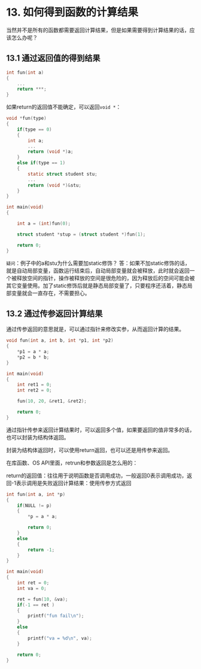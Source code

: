 # 13. 如何得到函数的计算结果
当然并不是所有的函数都需要返回计算结果，但是如果需要得到计算结果的话，应该怎么办呢？

## 13.1 通过返回值的得到结果
```c
int fun(int a)
{
    ...
    return ***;
}

```
如果return的返回值不能确定，可以返回`void *`：

```c
void *fun(type)
{
	if(type == 0)
	{
		int a;
		...
		return (void *)a;
	}
	else if(type == 1)
	{
		static struct student stu;
		...
		return (void *)&stu;
	}
}	

int main(void)
{

    int a = (int)fun(0);

    struct student *stup = (struct student *)fun(1);

    return 0;
}
```

`疑问`：例子中的a和stu为什么需要加static修饰？ 
答：如果不加static修饰的话，就是自动局部变量，函数运行结束后，自动局部变量就会被释放，此时就会返回一个被释放空间的指针，操作被释放的空间是很危险的，因为释放后的空间可能会被其它变量使用。加了static修饰后就是静态局部变量了，只要程序还活着，静态局部变量就会一直存在，不需要担心。  


## 13.2 通过传参返回计算结果
通过传参返回的意思就是，可以通过指针来修改实参，从而返回计算的结果。  

```c
void fun(int a, int b, int *p1, int *p2)
{
    *p1 = a * a;
    *p2 = b * b;
}

int main(void)
{	
    int ret1 = 0;
    int ret2 = 0;

    fun(10, 20, &ret1, &ret2);

    return 0;
}
```

通过指针传参来返回计算结果时，可以返回多个值，如果要返回的值非常多的话，也可以封装为结构体返回。  

封装为结构体返回时，可以使用return返回，也可以还是用传参来返回。  

在库函数、OS API里面，retrun和参数返回是怎么用的：  

return的返回值：往往用于说明函数是否调用成功，一般返回0表示调用成功，返回-1表示调用是失败返回计算结果：使用传参方式返回  

```c
int fun(int a, int *p)
{
	if(NULL != p)
	{
		*p = a * a;

		return 0;
	}
	else 
	{
		return -1;
	}
}

int main(void)
{
	int ret = 0;
	int va = 0;

	ret = fun(10, &va);
	if(-1 == ret )
	{
		printf("fun fail\n");
	}
	else 
	{
		printf("va = %d\n", va);
	}

	return 0;
}
```
